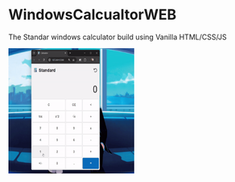 # WindowsCalcualtorWEB
The Standar windows calculator build using Vanilla HTML/CSS/JS 

<img src="https://github.com/Asaad-E/WindowsCalcualtorWEB/blob/main/media/gif.gif" width="250" height="250"/>
